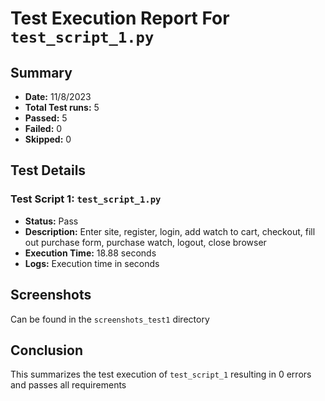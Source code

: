 # Test Execution Report For `test_script_1.py`

## Summary

- **Date:** 11/8/2023
- **Total Test runs:** 5
- **Passed:** 5
- **Failed:** 0
- **Skipped:** 0

## Test Details

### Test Script 1: `test_script_1.py`

- **Status:** Pass
- **Description:** Enter site, register, login, add watch to cart, checkout, fill out purchase form, purchase watch, logout, close browser
- **Execution Time:** 18.88 seconds
- **Logs:** Execution time in seconds


## Screenshots
Can be found in the `screenshots_test1` directory

## Conclusion

This summarizes the test execution of `test_script_1` resulting in 0 errors and passes all requirements

